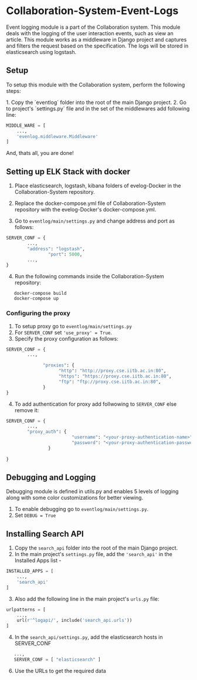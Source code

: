 # Collaboration-System-Event-Logs

<p>
Event logging module is a part of the Collaboration system. This module deals with the logging of the user interaction events, such as view an article.
This module works as a middleware in Django project and captures and filters the request based on the specification. The logs will be stored in elasticsearch using logstash.
</p>

## Setup

<p>To setup this module with the Collaboration system, perform the following steps:</p>
1. Copy the `eventlog` folder into the root of the main Django project.
2. Go to project's `settings.py` file and in the set of the middlewares add following line:

```python
MIDDLE_WARE = [
    ...,
    'evenlog.middleware.Middleware'
]
```

And, thats all, you are done!

## Setting up ELK Stack with docker

1. Place elasticsearch, logstash, kibana folders of evelog-Docker in the Collaboration-System repository.

2. Replace the docker-compose.yml file of Collaboration-System repository with the evelog-Docker's docker-compose.yml.

3. Go to `eventlog/main/settings.py` and change address and port as follows:
```python
SERVER_CONF = {
		...,
		"address": "logstash",
                "port": 5000,
		...,
}
```
4. Run the following commands inside the Collaboration-System repository:
```
   docker-compose build
   docker-compose up
```

### Configuring the proxy

1. To setup proxy go to `eventlog/main/settings.py` 
2. For `SERVER_CONF` set `'use_proxy' = True`.
3. Specify the proxy configuration as follows:
```python
SERVER_CONF = {
		...,

              "proxies": {
                    "http": "http://proxy.cse.iitb.ac.in:80",
                    "https": "https://proxy.cse.iitb.ac.in:80",
                    "ftp": "ftp://proxy.cse.iitb.ac.in:80",
              }
}
```
4. To add authentication for proxy add follwowing to `SERVER_CONF` else remove it:
```python
SERVER_CONF = {
		...,
		"proxy_auth": {
                         "username": "<your-proxy-authentication-name>",
                         "password": "<your-proxy-authentication-password>"
                }
	
}

```

##  Debugging and Logging

Debugging module is defined in utils.py and enables 5 levels of logging along with some color customizations for better viewing.

1. To enable debugging go to `eventlog/main/settings.py`.
2. Set `DEBUG = True`


## Installing Search API

1. Copy the `search_api` folder into the root of the main Django project.
2. In the main project's `settings.py` file, add the `'search_api'` in the Installed Apps list -
```python
INSTALLED_APPS = [
    ...,
    'search_api'
]
```
3. Also add the following line in the main project's `urls.py` file:
```python
urlpatterns = [
    ...,
    url(r'^logapi/', include('search_api.urls'))
]
```
4. In the `search_api/settings.py`, add the elasticsearch hosts in SERVER_CONF 
```python
   ...,
   SERVER_CONF = [ "elasticsearch" ]
```
6. Use the URLs to get the required data
